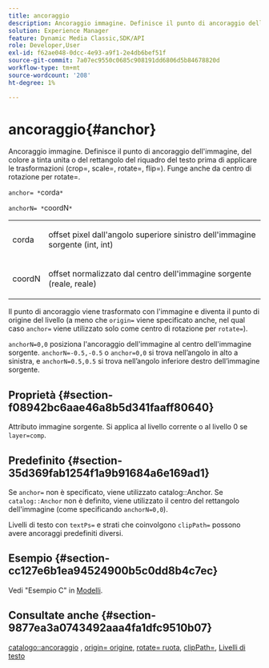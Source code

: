 ```yaml
---
title: ancoraggio
description: Ancoraggio immagine. Definisce il punto di ancoraggio dell'immagine, del colore a tinta unita o del rettangolo del riquadro del testo prima di applicare le trasformazioni (crop=, scale=, rotate=, flip=). Funge anche da centro di rotazione per rotate=.
solution: Experience Manager
feature: Dynamic Media Classic,SDK/API
role: Developer,User
exl-id: f62ae048-0dcc-4e93-a9f1-2e4db6bef51f
source-git-commit: 7a07ec9550c0685c908191dd6806d5b84678820d
workflow-type: tm+mt
source-wordcount: '208'
ht-degree: 1%

---
```


# ancoraggio{#anchor}

Ancoraggio immagine. Definisce il punto di ancoraggio dell&#39;immagine, del colore a tinta unita o del rettangolo del riquadro del testo prima di applicare le trasformazioni (crop=, scale=, rotate=, flip=). Funge anche da centro di rotazione per rotate=.

`anchor= *`corda`*`

`anchorN= *`coordN`*`

<table id="simpletable_3ED1CD0BF473439FA1132FC84B4452A8"> 
 <tr class="strow"> 
  <td class="stentry"> <p><span class="codeph"> <span class="varname"> corda</span> </span> </p> </td> 
  <td class="stentry"> <p>offset pixel dall'angolo superiore sinistro dell'immagine sorgente (int, int) </p></td> 
 </tr> 
 <tr class="strow"> 
  <td class="stentry"> <p><span class="codeph"> <span class="varname"> coordN</span> </span> </p> </td> 
  <td class="stentry"> <p>offset normalizzato dal centro dell'immagine sorgente (reale, reale) </p></td> 
 </tr> 
</table>

Il punto di ancoraggio viene trasformato con l&#39;immagine e diventa il punto di origine del livello (a meno che `origin=` viene specificato anche, nel qual caso `anchor=` viene utilizzato solo come centro di rotazione per `rotate=`).

`anchorN=0,0` posiziona l&#39;ancoraggio dell&#39;immagine al centro dell&#39;immagine sorgente. `anchorN=-0.5,-0.5` o `anchor=0,0` si trova nell’angolo in alto a sinistra, e `anchorN=0.5,0.5` si trova nell’angolo inferiore destro dell’immagine sorgente.

## Proprietà {#section-f08942bc6aae46a8b5d341faaff80640}

Attributo immagine sorgente. Si applica al livello corrente o al livello 0 se `layer=comp`.

## Predefinito {#section-35d369fab1254f1a9b91684a6e169ad1}

Se `anchor=` non è specificato, viene utilizzato catalog::Anchor. Se `catalog::Anchor` non è definito, viene utilizzato il centro del rettangolo dell&#39;immagine (come specificando `anchorN=0,0`).

Livelli di testo con `textPs=` e strati che coinvolgono `clipPath=` possono avere ancoraggi predefiniti diversi.

## Esempio {#section-cc127e6b1ea94524900b5c0dd8b4c7ec}

Vedi &quot;Esempio C&quot; in [Modelli](../../../../../is-api/http-ref/image-serving-api-ref/c-http-protocol-reference/c-templates/c-templates.md#concept-3cd2d2adae0e41b2979b9640244d4d3e).

## Consultate anche {#section-9877ea3a0743492aaa4fa1dfc9510b07}

[catalogo::ancoraggio](/help/aem-is-ir-api/is-api/image-catalog/image-serving-api-ref/c-image-catalog-reference/c-image-svg-data-reference/c-image-data-reference/r-anchor-cat.md) , [origin= origine](../../../../../is-api/http-ref/image-serving-api-ref/c-http-protocol-reference/c-command-reference/r-origin.md#reference-e11c7ac06e2240cc884c3fec98f05138), [rotate= ruota](../../../../../is-api/http-ref/image-serving-api-ref/c-http-protocol-reference/c-command-reference/r-rotate.md#reference-12abb086635546ec9ec2e1a793dc1096), [clipPath=](../../../../../is-api/http-ref/image-serving-api-ref/c-http-protocol-reference/c-command-reference/r-clippath.md#reference-8139b1b52dc54749b51b109521ddf83d), [Livelli di testo](../../../../../is-api/http-ref/image-serving-api-ref/c-http-protocol-reference/c-text-formatting/r-text-layers.md#reference-47e78cfb18134db5ab09e17af14a6a8f)
